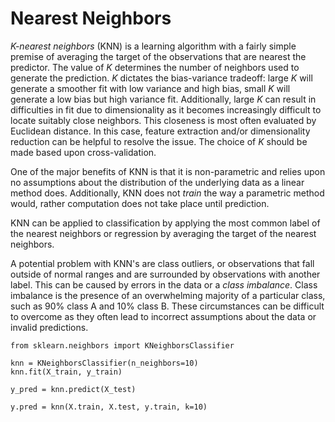 # Nearest Neighbors

_K-nearest neighbors_ (KNN) is a learning algorithm with a fairly simple premise of averaging the target of the observations that are nearest the predictor. The value of $K$ determines the number of neighbors used to generate the prediction. $K$ dictates the bias-variance tradeoff: large $K$ will generate a smoother fit with low variance and high bias, small $K$ will generate a low bias but high variance fit. Additionally, large $K$ can result in difficulties in fit due to dimensionality as it becomes increasingly difficult to locate suitably close neighbors. This closeness is most often evaluated by Euclidean distance. In this case, feature extraction and/or dimensionality reduction can be helpful to resolve the issue. The choice of $K$ should be made based upon cross-validation.

One of the major benefits of KNN is that it is non-parametric and relies upon no assumptions about the distribution of the underlying data as a linear method does. Additionally, KNN does not _train_ the way a parametric method would, rather computation does not take place until prediction.

KNN can be applied to classification by applying the most common label of the nearest neighbors or regression by averaging the target of the nearest neighbors.

A potential problem with KNN's are class outliers, or observations that fall outside of normal ranges and are surrounded by observations with another label. This can be caused by errors in the data or a _class imbalance_. Class imbalance is the presence of an overwhelming majority of a particular class, such as 90% class A and 10% class B. These circumstances can be difficult to overcome as they often lead to incorrect assumptions about the data or invalid predictions.

```{python}
from sklearn.neighbors import KNeighborsClassifier

knn = KNeighborsClassifier(n_neighbors=10)
knn.fit(X_train, y_train)

y_pred = knn.predict(X_test)
```

```{r}
y.pred = knn(X.train, X.test, y.train, k=10)
```